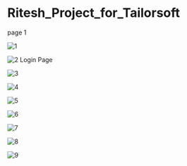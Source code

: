 # Ritesh_Project_for_Tailorsoft
page 1

![1](https://user-images.githubusercontent.com/57662106/133448983-383d8920-3ad1-4142-bae9-ef43b64dcddc.png)

![2](https://user-images.githubusercontent.com/57662106/133449315-69606f9d-ee19-42d8-82f8-e6f8ff2cdf5e.png)
Login Page

![3](https://user-images.githubusercontent.com/57662106/133449413-b5178dcb-5282-4cd2-9c73-2f296da04453.png)


![4](https://user-images.githubusercontent.com/57662106/133449465-a72c2058-5a1b-4fd4-a4df-21703f68d09b.png)

![5](https://user-images.githubusercontent.com/57662106/133449491-269decf2-3f6c-4678-abe3-6642ed8f368b.png)

![6](https://user-images.githubusercontent.com/57662106/133449526-1dcf86cd-cec3-44ef-b5b9-991a5da55232.png)

![7](https://user-images.githubusercontent.com/57662106/133449549-e36868f4-59ba-45c0-93ae-e6b63cc4e77c.png)

![8](https://user-images.githubusercontent.com/57662106/133449569-4437cb93-4a1c-453d-829b-1667a50de258.png)

![9](https://user-images.githubusercontent.com/57662106/133449593-ededc44c-5b5c-4142-b3be-996f6f751246.png)

